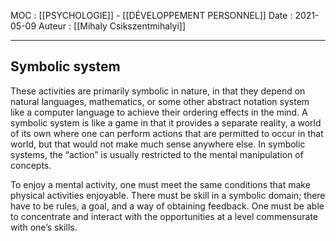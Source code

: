 MOC : [[PSYCHOLOGIE]] - [[DÉVELOPPEMENT PERSONNEL]]
Date : 2021-05-09
Auteur : [[Mihaly Csikszentmihalyi]]
***

## Symbolic system
These activities are primarily symbolic in nature, in that they depend on natural languages, mathematics, or some other abstract notation system like a computer language to achieve their ordering effects in the mind. A symbolic system is like a game in that it provides a separate reality, a world of its own where one can perform actions that are permitted to occur in that world, but that would not make much sense anywhere else. In symbolic systems, the “action” is usually restricted to the mental manipulation of concepts.

To enjoy a mental activity, one must meet the same conditions that make physical activities enjoyable. There must be skill in a symbolic domain; there have to be rules, a goal, and a way of obtaining feedback. One must be able to concentrate and interact with the opportunities at a level commensurate with one’s skills.